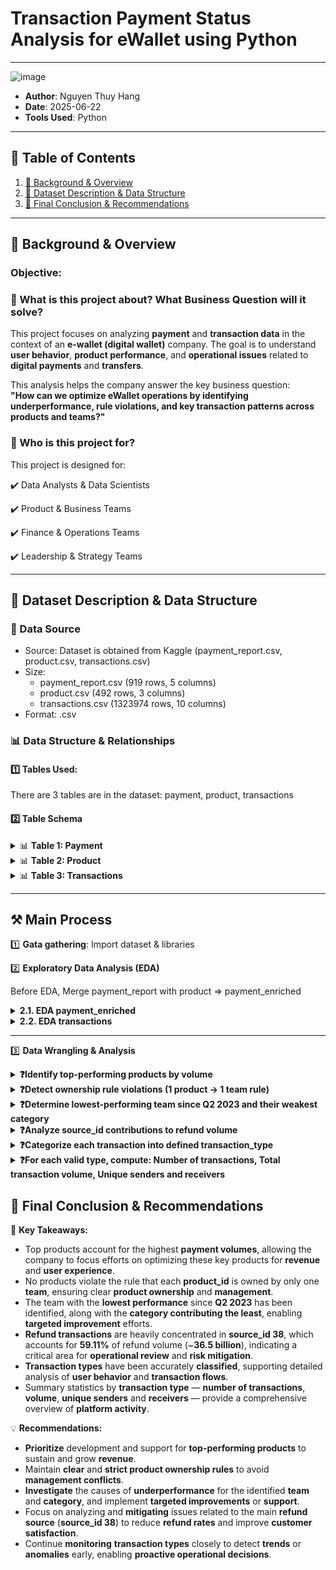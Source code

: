 # Transaction Payment Status Analysis for eWallet using Python

---
![image](https://github.com/user-attachments/assets/cb5cd69b-87d2-4ae1-99d3-5ab8504c9099)

- **Author**: Nguyen Thuy Hang 
- **Date**: 2025-06-22
- **Tools Used**: Python  

---

## 📑 Table of Contents  
1. [📌 Background & Overview](#-background--overview)  
2. [📂 Dataset Description & Data Structure](#-dataset-description--data-structure)  
3. [🔎 Final Conclusion & Recommendations](#-final-conclusion--recommendations)

---

## 📌 Background & Overview  

### Objective:
### 📖 What is this project about? What Business Question will it solve?

This project focuses on analyzing **payment** and **transaction data** in the context of an **e-wallet (digital wallet)** company. The goal is to understand **user behavior**, **product performance**, and **operational issues** related to **digital payments** and **transfers**.

This analysis helps the company answer the key business question:  
**"How can we optimize eWallet operations by identifying underperformance, rule violations, and key transaction patterns across products and teams?"**


### 👤 Who is this project for?  
This project is designed for:

✔️ Data Analysts & Data Scientists 

✔️ Product & Business Teams

✔️ Finance & Operations Teams 

✔️ Leadership & Strategy Teams 

---

## 📂 Dataset Description & Data Structure  

### 📌 Data Source  
- Source: Dataset is obtained from Kaggle (payment_report.csv, product.csv, transactions.csv)
- Size:
  + payment_report.csv (919 rows, 5 columns)
  + product.csv (492 rows, 3 columns)
  + transactions.csv (1323974 rows, 10 columns)
- Format: .csv 

### 📊 Data Structure & Relationships  

#### 1️⃣ Tables Used:  
There are 3 tables are in the dataset: payment, product, transactions
#### 2️⃣ Table Schema

<details>
  <summary>📊 <strong>Table 1: Payment</strong></summary>

| Column Name | Data Type | Description |  
|-------------|----------|-------------|  
| report_month  | object    | Report month |  
| payment_group        | object   | Payment group |  
| product_id    | int64     | Product identification |  
| source_id       | int64    | Source identfication |  
| volume      | int64    | Volume |  
</details>

<details>
  <summary>📊 <strong>Table 2: Product</strong></summary>

| Column Name | Data Type | Description |  
|-------------|----------|-------------|  
| product_id  | int64    | Product identification |  
| category      | object     | Product category |  
| team_own    | object    | Team own name |  
</details>

<details>
  <summary>📊 <strong>Table 3: Transactions</strong></summary>
  
| Column Name | Data Type | Description |  
|-------------|----------|-------------|  
| transaction_id  | int64    | Unique identifier for each product |  
| merchant_id        | int64   |ID of the merchant involved in the transaction |  
| volume    | int64     | Amount of money transferred in the transaction |  
| transType       |int64    | Type of transaction |  
| transStatus  | int64      | Status of the transaction |  
| sender_id        | float64   | ID of the user/account who initiated the transaction |  
| receiver_id    | float64   | PID of the user/account who received the funds |  
| extra_info       | object    | Additional notes related to the transaction |  
| timeStamp   | int64     | Date and time when the transaction occurred |  
</details>


---

## ⚒️ Main Process

1️⃣ **Gata gathering**: Import dataset & libraries

2️⃣ **Exploratory Data Analysis (EDA)**

Before EDA, Merge payment_report with product => payment_enriched

<details>
  <summary> <strong>2.1. EDA payment_enriched</strong></summary>

**Step 1: Understand dataset**
(1) Use "df.shape" to immediately know the number of transactions (rows) and types of information (columns) you're dealing with.
```python
'Size payment_enriched: ', payment_enriched.shape
```
*Result*: 919 rows, 7 columns

(2) Use "df.info()" to provides a quick summary of the structure and quality of payment_enriched
```python
payment_enriched.info()
```
*Result*

<img width="261" alt="{81964A1C-94F8-49EB-A89A-1CE1C8EAE79C}" src="https://github.com/user-attachments/assets/269cfa32-8638-4dcf-940d-df0309e3ffb6" />


(3) Use "df.head(10)" to visually inspect the actual data for the first 10 transactions
```python
payment_enriched.head(10)
```

(4) Use "df.describe()" to get a quick statistical summary of numerical columns
```python
payment_enriched.describe()
```


**Step 2: Inspect & Valid dataset**

- First of all, use ProfileReport to generate automated Exploratory Data Analysis (EDA) reports for payment_enriched, this provide a quick overview of data quality, missing values, and variable distribution, helping you understand your payment_enriched data immediately
```python
profile = ProfileReport(payment_enriched, title="EDA payment_enriched Report", explorative=True)
profile.to_notebook_iframe()
```

***(1) Data type***

Checking data types identifies data's nature and initial quality issues, while changing them ensures correct operations, optimized performance, and compatibility for analysis.

- Change datatype of report_month to DATETIME
- Change datatype of payment_group, category, team_own to CATEGORY -> can be classified

*Before & After*

<img width="151" alt="{181F41F6-5183-4EA7-9D40-B9401E631AD9}" src="https://github.com/user-attachments/assets/33c435f3-f1de-4ddd-add9-9ba90819f865" />
<img width="180" alt="{4890C34C-230F-4619-A761-8A98FBA06447}" src="https://github.com/user-attachments/assets/c3c44140-e14e-4385-9049-265800ee20db" />


***(2) Missing Value***

Checking missing values helps identify data quality issues and incompleteness. Handling them prevents analysis errors, ensures accurate results, and improves model performance by providing complete data.

- 'Category' missing data -> add "Unknown"
- 'Team_own' missing data -> add "Uncategorized"

*Before & After*

<img width="135" alt="{5E03B555-2393-4F4F-8B4A-26B21D8C0F28}" src="https://github.com/user-attachments/assets/14e8b5ee-a57b-4e36-858d-8314a9b93edc" />
<img width="121" alt="{56188132-8461-40B0-92BE-D6468870FC41}" src="https://github.com/user-attachments/assets/121a392e-7810-445b-a384-18e22ba7429a" />


***(3) Unique Value***

- Understand Categorical Variables: See distinct categories and their counts for analysis
- Verify Identifier Columns: Confirm uniqueness of IDs and spot duplicates
- Aid Data Cleaning & Preprocessing: Identify inconsistencies or values needing standardization

<img width="136" alt="{F90DF29A-2558-4D7F-ACA4-BEF94A5DB896}" src="https://github.com/user-attachments/assets/78a823a2-e76d-4875-a6fd-1aeed795caf8" />


***(4) Duplicate Value***

Checking duplicates is to find redundant or erroneous entries, while removing them is to ensure accurate analysis, prevent bias, and maintain data integrity.

Duplicates: 0 row -> Next step: No action

***(5) Outliers***

Check outliers is to find unusual or extreme data points that can skew results, while dealing with them is to prevent data distortion, ensure accurate analysis, and improve model performance.

*Result*: 142 rows x 7 columns -> Next step: no action

***(6) Distribution***

Checking distribution is to understand how data values are spread and concentrated, detect outliers, guide data transformations, and inform model selection for better analysis.

<img width="488" alt="{27B15992-1E59-41D4-A048-DBB9DBB5CB97}" src="https://github.com/user-attachments/assets/d92d46f4-acf8-4025-92f1-e29660a88c0e" />

*Observations*:
- Symmetrical Distribution: The volume data, after log transformation, shows a largely symmetrical, bell-shaped distribution.
- Central Tendency: Most transformed volumes are concentrated around the 16-17 mark (log scale).
- Typical Range: The majority of volumes fall within the 12 to 20 range on the log scale.
</details>

<details>
  <summary> <strong>2.2. EDA transactions</strong></summary>
  
**Step 1: Understand dataset**

*Size* -> 1324002 rows, 9 columns
```python
'Size transactions: ', transactions.shape
```

*General information*
```python
transactions.info()
```

*10 first lines*
```python
transactions.head(10)
```

*Descriptive Statistics*
```python
transactions.describe()
```

**Step 2: Inspect & Valid dataset**

- First of all, use ProfileReport to generate automated Exploratory Data Analysis (EDA) reports for 'transactions'
```python
profile = ProfileReport(transactions, title="EDA Transactions Report", explorative=True)
profile.to_notebook_iframe()
```

***(1) Data type***

- Change datatype of transType & transStatus -> category -> classification
- Change datatype of sender_id & receiver_id -> int64 -> id in integer form
- Change datatype of extra_info -> string -> explain the information to be filled in
- Change datatype of timeStamp -> datetime because timeStamp is time

*Before & After*

<img width="132" alt="{5F368968-5D21-4229-BB83-33B41C877AAC}" src="https://github.com/user-attachments/assets/c7b72dd9-165b-402e-acd8-f1e708413011" />
<img width="176" alt="{11753A2E-1F0E-4CB8-AA75-32AC023DF929}" src="https://github.com/user-attachments/assets/23aa1ceb-2034-4bbf-8930-39717b3458d8" />


***(2) Missing Value***

- sender_id, receiver_id are missing data -> fill -1 to red flag
- extra_info has no data -> may be no additional information -> fill "No"

*Before & After*

<img width="140" alt="{FD737E9F-09A5-411D-8A3C-CDB264409625}" src="https://github.com/user-attachments/assets/26b0f1c0-0765-4174-bdf3-19de362eb9f1" />
<img width="118" alt="{5613BD02-4468-4B21-AAC1-ADA0708EFDB0}" src="https://github.com/user-attachments/assets/bf058fda-cf6f-4f6b-93a5-a98af89972fd" />


***(3) Unique Value***

<img width="152" alt="{55A1EDA5-9377-43E0-9598-7928D550A455}" src="https://github.com/user-attachments/assets/6590a2d9-e14b-4bb6-8a8f-d1c9af8d5530" />


***(4) Duplicate Value***

There are 28 duplicated rows -> Next step: delete these 28 rows

***(5) Outliers***

Result: 186889 rows x 9 columns -> Next step: No action


***(6) Distribution***

![image](https://github.com/user-attachments/assets/29ac1fd1-6e03-41ab-a741-ce7229f2fb0d)

*Observations*:
- Clearly Bimodal: The distribution shows two distinct peaks.
- Two Main Clusters: One smaller peak around log(1+Volume) 6-7, and a much larger, dominant peak around 9.5-11.5.
  </details>


----
3️⃣ **Data Wrangling & Analysis**

<details>
  <summary> <strong>❓Identify top-performing products by volume</strong></summary>

*Purpose*: To recognize which e-wallet products are driving the most transaction activity (by volume or value), helping prioritize investment, marketing, and feature development efforts.

```python
#Top 3 product_ids with the highest volume
top_3_products = (
    payment_enriched
    .groupby('product_id')['volume']
    .sum()
    .sort_values(ascending=False)
    .head(3)
)

top_3_products
```
*Result*
| product_id | volume |
| --- | --- |
| 1976 | 61797583647 |
| 429 | 14667676567 |
| 372 | 13713658515 |

*Findings*
- Product 1976 accounts for the vast majority of payment volume, highlighting revenue concentration risk.
- Products 429 and 372 show substantial but significantly lower volumes, indicating room for growth.
- The steep volume disparity suggests prioritizing both risk management for top product and growth strategies for others.
</details>

<details>
  <summary> <strong>❓Detect ownership rule violations (1 product → 1 team rule)</strong></summary>

*Purpose*: To ensure operational clarity and accountability by identifying any products managed by multiple teams-violating the "one product, one team" policy-which may cause inefficiencies or conflicting responsibilities.

```python
## Step 1: Count unique team_own per product_id
product_team_counts = payment_enriched.groupby('product_id')['team_own'].nunique()

## Step 2: Filter product_ids with more than 1 owning team
abnormal_products = product_team_counts[product_team_counts > 1].index

## Step 3: Show full records of abnormal products
payment_enriched[payment_enriched['product_id'].isin(abnormal_products)]
```
*Result*: no abnormal products against this rule

*Findings*:
- No ownership conflicts were detected, confirming compliance with the one-product-one-team rule.
- This clear ownership structure helps maintain accountability and operational clarity.
</details>

<details>
  <summary> <strong>❓Determine lowest-performing team since Q2 2023 and their weakest category</strong></summary>

*Purpose*: To pinpoint underperformance at both the team and category level, enabling targeted interventions, retraining, or resource reallocation to improve outcomes.

```python
## Step 1: Filter data Q2/2023
df_q2_2023 = payment_enriched[payment_enriched['report_month'] >= '2023-04']
df_q2_2023
#lowest performance -> team?
lowest_performance_team = payment_enriched[payment_enriched['report_month'] >= '2023-04'].groupby(by = 'team_own')['volume'].sum().sort_values(ascending = True).head(1)
lowest_performance_team
#category contribute the least?
worst_cate = payment_enriched[(payment_enriched['report_month'] >= '2023-04') & (payment_enriched['team_own'] == 'APS')].groupby(by = 'category')['volume'].sum().sort_values(ascending = True).head(1)
worst_cate
```
*Result*

<img width="119" alt="{F1DF481A-2A0D-4033-8906-315E446E2D5A}" src="https://github.com/user-attachments/assets/2bf35dad-6841-42c5-910e-4a325803b473" />

<img width="114" alt="{81142A9A-DD27-47ED-83F3-945FA435A5EB}" src="https://github.com/user-attachments/assets/8480a167-c6f4-4b54-a56e-51ab6250b8f9" />

*Findings*:
- The APS team has significantly underperformed since Q2 2023, recording the lowest transaction volume among all teams.
- Within APS, category PXXXXXB shows no transaction volume, indicating a potential gap or inactive product line.
- This combination suggests an urgent need to investigate APS’s portfolio and address dormant categories to boost overall performance.
</details>

<details>
  <summary> <strong>❓Analyze source_id contributions to refund volume</strong></summary>

*Purpose*: To understand which sources are generating the most refund activity, helping to identify potential issues like product defects, policy misuse, or fraud.

```python
# Filter refund transactions
df_refund = payment_enriched[payment_enriched['payment_group'] == 'refund']

# Calculate total volume by source_id
refund_contribution = df_refund.groupby('source_id')['volume'].sum()

# Find source_id with largest volume
top_source_id = refund_contribution.idxmax()
top_volume = refund_contribution.max()

# Calculate the contribution % of each source_id
refund_contribution_pct = refund_contribution / refund_contribution.sum() * 100

print(f"Source_id with highest refund contribution: {top_source_id}")
print(f"Volume: {top_volume:,}")
print(f"Contribution: {refund_contribution_pct[top_source_id]:.2f}%")
```
*Result*
- Source_id with highest refund contribution: 38
- Volume: 36,527,454,759
- Contribution: 59.11%

*Findings*
- Source_id 38 dominates refund transactions, contributing nearly 60% of the total refund volume.
- This concentration suggests potential systemic issues or risks associated with this source that warrant closer monitoring.
- Addressing refund causes linked to source_id 38 could substantially reduce overall refund costs and improve transaction quality.
</details>

<details>
  <summary> <strong>❓Categorize each transaction into defined transaction_type</strong></summary>

*Purpose*: To organize raw transaction data into meaningful categories (e.g., payment, transfer, refund), enabling more structured analysis and easier performance tracking across transaction types.

```python
conditions = [
    (transactions['transType'] == 2) & (transactions['merchant_id'] == 1205),
    (transactions['transType'] == 2) & (transactions['merchant_id'] == 2260),
    (transactions['transType'] == 2) & (transactions['merchant_id'] == 2270),
    (transactions['transType'] == 2),
    (transactions['transType'] == 8) & (transactions['merchant_id'] == 2250),
    (transactions['transType'] == 8)
]

transaction_types = [
    'Bank Transfer Transaction',
    'Withdraw Money Transaction',
    'Top Up Money Transaction',
    'Payment Transaction',
    'Transfer Money Transaction',
    'Split Bill Transaction'
]

transactions['transaction_type'] = np.select(conditions, transaction_types, default='Invalid Transaction')
```
</details>

<details>
  <summary> <strong>❓For each valid type, compute: Number of transactions, Total transaction volume, Unique senders and receivers</strong></summary>

*Purpose*: To generate key operational metrics that reveal transaction behavior, customer engagement, and scale of usage per transaction type-informing decisions around product scaling, user experience, and fraud detection.

```python
## Filter out invalid transactions
valid_df = transactions[transactions['transaction_type'] != 'Invalid Transaction']

## Group and aggregate
summary = valid_df.groupby('transaction_type').agg(
    num_transactions=('transaction_id', 'count'),
    total_volume=('volume', 'sum'),
    num_senders=('sender_id', pd.Series.nunique),
    num_receivers=('receiver_id', pd.Series.nunique)
).reset_index()

summary
```
*Result*
|  | transaction_type | num_transactions | total_volume | num_senders | num_receivers |
| --- | --- | --- | --- | --- | --- |
| 0 | Bank Transfer Transaction | 37879 | 50605806190 | 23156 | 9272 |
| 1 | Payment Transaction | 398665 | 71850608441 | 139583 | 113299 |
| 2 | Split Bill Transaction | 1376 | 4901464 | 1323 | 572 |
| 3 | Top Up Money Transaction | 290498 | 108605618829 | 110409 | 110409 |
| 4 | Transfer Money Transaction | 341173 | 37032880492 | 39021 | 34585 |
| 5 | Withdraw Money Transaction | 33725 | 23418181420 | 24814 | 24814 |

*Findings*
- Top Up Money Transactions lead in total volume (~108.6B) despite having fewer transactions than Payment and Transfer types, indicating high-value reload activity.
- Payment Transactions have the highest number of transactions (398,665) and broad sender/receiver participation, reflecting their role as the core transaction type.
- Split Bill Transactions show very low volume and participation, suggesting this feature is either niche or underutilized.
</details>

## 🔎 Final Conclusion & Recommendations  

📌 **Key Takeaways:**

- Top products account for the highest **payment volumes**, allowing the company to focus efforts on optimizing these key products for **revenue** and **user experience**.
- No products violate the rule that each **product_id** is owned by only one **team**, ensuring clear **product ownership** and **management**.
- The team with the **lowest performance** since **Q2 2023** has been identified, along with the **category contributing the least**, enabling **targeted improvement** efforts.
- **Refund transactions** are heavily concentrated in **source_id 38**, which accounts for **59.11%** of refund volume (~**36.5 billion**), indicating a critical area for **operational review** and **risk mitigation**.
- **Transaction types** have been accurately **classified**, supporting detailed analysis of **user behavior** and **transaction flows**.
- Summary statistics by **transaction type** — **number of transactions**, **volume**, **unique senders** and **receivers** — provide a comprehensive overview of **platform activity**.


💡 **Recommendations:**

- **Prioritize** development and support for **top-performing products** to sustain and grow **revenue**.
- Maintain **clear** and **strict product ownership rules** to avoid **management conflicts**.
- **Investigate** the causes of **underperformance** for the identified **team** and **category**, and implement **targeted improvements** or **support**.
- Focus on analyzing and **mitigating** issues related to the main **refund source** (**source_id 38**) to reduce **refund rates** and improve **customer satisfaction**.
- Continue **monitoring** **transaction types** closely to detect **trends** or **anomalies** early, enabling **proactive operational decisions**.











